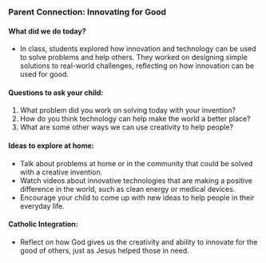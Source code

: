 ### Parent Connection: Innovating for Good

#### What did we do today?
- In class, students explored how innovation and technology can be used to solve problems and help others. They worked on designing simple solutions to real-world challenges, reflecting on how innovation can be used for good.

#### Questions to ask your child:
1. What problem did you work on solving today with your invention?
2. How do you think technology can help make the world a better place?
3. What are some other ways we can use creativity to help people?

#### Ideas to explore at home:
- Talk about problems at home or in the community that could be solved with a creative invention.
- Watch videos about innovative technologies that are making a positive difference in the world, such as clean energy or medical devices.
- Encourage your child to come up with new ideas to help people in their everyday life.

#### Catholic Integration:
- Reflect on how God gives us the creativity and ability to innovate for the good of others, just as Jesus helped those in need.
